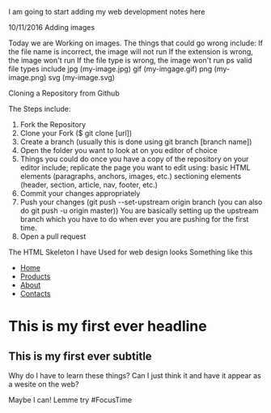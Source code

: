 I am going to start adding my web development notes here

10/11/2016
Adding images

Today we are Working on images. The things that could go wrong include:
If the file name is incorrect, the image will not run
If the extension is wrong, the image won't run
If the file type is wrong, the image won't run
ps valid file types include jpg (my-image.jpg)
                            gif (my-imgage.gif)
                            png (my-image.png)
                            svg (my-image.svg)



Cloning a Repository from Github

The Steps include:

1. Fork the Repository
2. Clone your Fork ($ git clone [url])
3. Create a branch (usually this is done using git branch [branch name])
4. Open the folder you want to look at on you editor of choice
5. Things you could do once you have a copy of the repository on your editor include;
replicate the page you want to edit using:
  basic HTML elements (paragraphs, anchors, images, etc.)
  sectioning elements (header, section, article, nav, footer, etc.)
6. Commit your changes appropriately
7. Push your changes (git push --set-upstream origin branch (you can also do git push -u origin master)) You are basically setting up the upstream branch which you have to do when ever you are pushing for the first time.
8. Open a pull request



The HTML Skeleton I have Used for web design looks Something like this

- [Home](#)
- [Products](products.html)
- [About](about.html)
          <li><a href="http://www.google.com">Contacts</a></li>
        </ul>

# This is my first ever headline

## This is my first ever subtitle</h2>

Why do I have to learn these things? Can I just think it and have it appear as a wesite on the web?

Maybe I can! Lemme try #FocusTime

